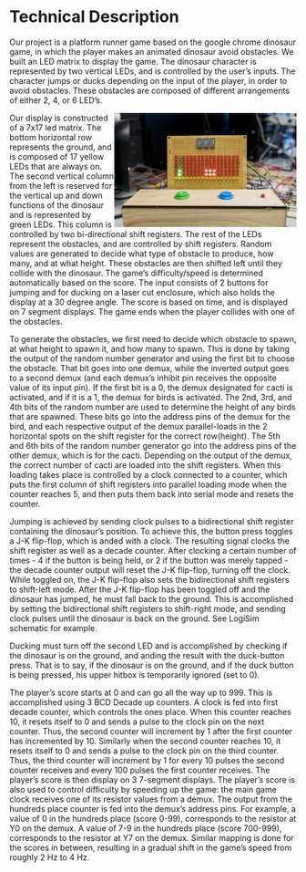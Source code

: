 # Technical Description

Our project is a platform runner game based on the google chrome dinosaur game, in which the player makes an animated dinosaur avoid obstacles. We built an LED matrix to display the game. The dinosaur character is represented by two vertical LEDs, and is controlled by the user’s inputs. The character jumps or ducks depending on the input of the player, in order to avoid obstacles. These obstacles are composed of different arrangements of either 2, 4, or 6 LED’s.

<img align='right' width='320px' src='https://raw.githubusercontent.com/Mvalverde00/DLD-Dino/master/full-game-display.jpg' style="width:320px; height:200px">
Our display is constructed of a 7x17 led matrix. The bottom horizontal row represents the ground, and is composed of 17 yellow LEDs that are always on. The second vertical column from the left is reserved for the vertical up and down functions of the dinosaur and is represented by green LEDs. This column is controlled by two bi-directional shift registers. The rest of the LEDs represent the obstacles, and are controlled by shift registers. Random values are generated to decide what type of obstacle to produce, how many, and at what height. These obstacles are then shifted left until they collide with the dinosaur. The game’s difficulty/speed is determined automatically based on the score. The input consists of 2 buttons for jumping and for ducking on a laser cut enclosure, which also holds the display at a 30 degree angle. The score is based on time, and is displayed on 7 segment displays. The game ends when the player collides with one of the obstacles.

To generate the obstacles, we first need to decide which obstacle to spawn, at what height to spawn it, and how many to spawn. This is done by taking the output of the random number generator and using the first bit to choose the obstacle. That bit goes into one demux, while the inverted output goes to a second demux (and each demux’s inhibit pin receives the opposite value of its input pin). If the first bit is a 0, the demux designated for cacti is activated, and if it is a 1, the demux for birds is activated. The 2nd, 3rd, and 4th bits of the random number are used to determine the height of any birds that are spawned. These bits go into the address  pins of the demux for the bird, and each respective output of the demux parallel-loads in the 2 horizontal spots on the shift register for the correct row(height). The 5th and 6th bits of the random number generator go into the address pins of the other demux, which is for the cacti. Depending on the output of the demux, the correct number of cacti are loaded into the shift registers. When this loading takes place is controlled by a clock connected to a counter, which puts the first column of shift registers into parallel loading mode when the counter reaches 5, and then puts them back into serial mode and resets the counter.
    
Jumping is achieved by sending clock pulses to a bidirectional shift register containing the dinosaur’s position. To achieve this, the button press toggles a J-K flip-flop, which is anded with a clock. The resulting signal clocks the shift register as well as a decade counter.  After clocking a certain number of times - 4 if the button is being held, or 2 if the button was merely tapped - the decade counter output will reset the J-K flip-flop, turning off the clock.  While toggled on, the J-K flip-flop also sets the bidirectional shift registers to shift-left mode.  After the J-K flip-flop has been toggled off and the dinosaur has jumped, he must fall back to the ground. This is accomplished by setting the bidirectional shift registers to shift-right mode, and sending clock pulses until the dinosaur is back on the ground.  See LogiSim schematic for example.

Ducking must turn off the second LED and is accomplished by checking if the dinosaur is on the ground, and anding the result with the duck-button press.  That is to say, if the dinosaur is on the ground, and if the duck button is being pressed, his upper hitbox is temporarily ignored (set to 0).
    
The player’s score starts at 0 and can go all the way up to 999.  This is accomplished using 3 BCD Decade up counters.  A clock is fed into first decade counter, which controls the ones place. When this counter reaches 10, it resets itself to 0 and sends a pulse to the clock pin on the next counter.  Thus, the second counter will increment by 1 after the first counter has incremented by 10.  Similarly when the second counter reaches 10, it resets itself to 0 and sends a pulse to the clock pin on the third counter.  Thus, the third counter will increment by 1 for every 10 pulses the second counter receives and every 100 pulses the first counter receives.  The player’s score is then display on 3 7-segment displays.  The player’s score is also used to control difficulty by speeding up the game: the main game clock receives one of its resistor values from a demux.  The output from the hundreds place counter is fed into the demux’s address pins.  For example, a value of 0 in the hundreds place (score 0-99), corresponds to the resistor at Y0 on the demux.  A value of 7-9 in the hundreds place (score 700-999), corresponds to the resistor at Y7 on the demux.  Similar mapping is done for the scores in between, resulting in a gradual shift in the game’s speed from roughly 2 Hz to 4 Hz.
